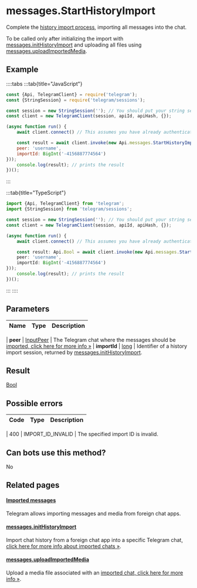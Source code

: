 # messages.StartHistoryImport

Complete the [history import process](https://core.telegram.org/api/import), importing all messages into the chat.  

To be called only after initializing the import with [messages.initHistoryImport](https://core.telegram.org/method/messages.initHistoryImport) and uploading all files using [messages.uploadImportedMedia](https://core.telegram.org/method/messages.uploadImportedMedia).



## Example

::::tabs
:::tab{title="JavaScript"}
```js
const {Api, TelegramClient} = require('telegram');
const {StringSession} = require('telegram/sessions');

const session = new StringSession(''); // You should put your string session here
const client = new TelegramClient(session, apiId, apiHash, {});

(async function run() {
    await client.connect() // This assumes you have already authenticated with .start()

    const result = await client.invoke(new Api.messages.StartHistoryImport({
    peer: 'username',
    importId: BigInt('-4156887774564')
}));
    console.log(result); // prints the result
})();
```
:::

:::tab{title="TypeScript"}
```ts
import {Api, TelegramClient} from 'telegram';
import {StringSession} from 'telegram/sessions';

const session = new StringSession(''); // You should put your string session here
const client = new TelegramClient(session, apiId, apiHash, {});

(async function run() {
    await client.connect() // This assumes you have already authenticated with .start()

    const result: Api.Bool = await client.invoke(new Api.messages.StartHistoryImport({
    peer: 'username',
    importId: BigInt('-4156887774564')
}));
    console.log(result); // prints the result
})();
```
:::
::::



## Parameters

| Name | Type | Description |
| :--: | ---- | ----------- |

| **peer** | [InputPeer](https://core.telegram.org/type/InputPeer) | The Telegram chat where the messages should be [imported, click here for more info »](https://core.telegram.org/api/import) 
| **importId** | [long](https://core.telegram.org/type/long) | Identifier of a history import session, returned by [messages.initHistoryImport](https://core.telegram.org/method/messages.initHistoryImport). 


## Result

[Bool](https://core.telegram.org/type/Bool)



## Possible errors

| Code | Type | Description |
| :--: | ---- | ----------- |

| 400 | IMPORT\_ID\_INVALID | The specified import ID is invalid. 


## Can bots use this method?

No

## Related pages

#### [Imported messages](https://core.telegram.org/api/import)

Telegram allows importing messages and media from foreign chat apps.



#### [messages.initHistoryImport](https://core.telegram.org/method/messages.initHistoryImport)

Import chat history from a foreign chat app into a specific Telegram chat, [click here for more info about imported chats »](https://core.telegram.org/api/import).



#### [messages.uploadImportedMedia](https://core.telegram.org/method/messages.uploadImportedMedia)

Upload a media file associated with an [imported chat, click here for more info »](https://core.telegram.org/api/import).




